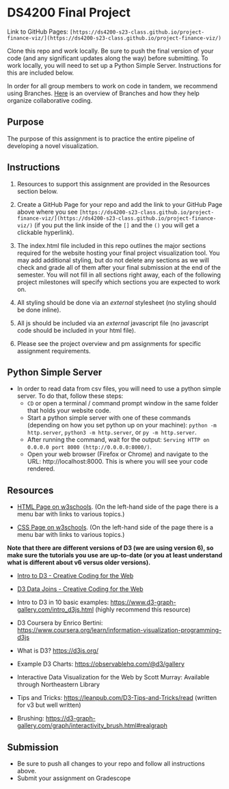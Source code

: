 # DS4200 Final Project

Link to GitHub Pages: `[https://ds4200-s23-class.github.io/project-finance-viz/](https://ds4200-s23-class.github.io/project-finance-viz/)`

Clone this repo and work locally. Be sure to push the final version of your code (and any significant updates along the way) before submitting. To work locally, you will need to set up a Python Simple Server. Instructions for this are included below.  

In order for all group members to work on code in tandem, we recommend using Branches. [Here](https://thenewstack.io/dont-mess-with-the-master-working-with-branches-in-git-and-github/) is an overview of Branches and how they help organize collaborative coding.   

## Purpose

The purpose of this assignment is to practice the entire pipeline of developing a novel visualization.   

## Instructions

1. Resources to support this assignment are provided in the Resources section below.  

1. Create a GitHub Page for your repo and add the link to your GitHub Page above where you see `[https://ds4200-s23-class.github.io/project-finance-viz/](https://ds4200-s23-class.github.io/project-finance-viz/)` (if you put the link inside of the `[]` and the `()` you will get a clickable hyperlink). 

1. The index.html file included in this repo outlines the major sections required for the website hosting your final project visualization tool. You may add additional styling, but do not delete any sections as we will check and grade all of them after your final submission at the end of the semester. You will not fill in all sections right away, each of the following project milestones will specify which sections you are expected to work on. 

1. All styling should be done via an *external* stylesheet (no styling should be done inline). 

1. All js should be included via an *external* javascript file (no javascript code should be included in your html file).   

1. Please see the project overview and pm assignments for specific assignment requirements. 

## Python Simple Server

- In order to read data from csv files, you will need to use a python simple server. To do that, follow these steps:
  - `CD` or open a terminal / command prompt window in the same folder that holds your website code.
  - Start a python simple server with one of these commands (depending on how you set python up on your machine): `python -m http.server`, `python3 -m http.server`, or `py -m http.server`. 
  - After running the command, wait for the output: `Serving HTTP on 0.0.0.0 port 8000 (http://0.0.0.0:8000/)`.
  - Open your web browser (Firefox or Chrome) and navigate to the URL: http://localhost:8000. This is where you will see your code rendered. 

## Resources 

* [HTML Page on w3schools](https://www.w3schools.com/html/default.asp). (On the left-hand side of the page there is a menu bar with links to various topics.) 

* [CSS Page on w3schools](https://www.w3schools.com/css/default.asp). (On the left-hand side of the page there is a menu bar with links to various topics.) 

**Note that there are different versions of D3 (we are using version 6), so make sure the tutorials you use are up-to-date (or you at least understand what is different about v6 versus older versions).**

* [Intro to D3 - Creative Coding for the Web](https://www.fluidencodings.com/teaching-materials/cc-for-the-web/v1/page.php?pid=svg)

* [D3 Data Joins - Creative Coding for the Web](https://www.fluidencodings.com/teaching-materials/cc-for-the-web/v1/page.php?pid=data-joins) 

* Intro to D3 in 10 basic examples: https://www.d3-graph-gallery.com/intro_d3js.html (highly recommend this resource)

* D3 Coursera by Enrico Bertini: https://www.coursera.org/learn/information-visualization-programming-d3js

* What is D3? https://d3js.org/

* Example D3 Charts: https://observablehq.com/@d3/gallery

* Interactive Data Visualization for the Web by Scott Murray: Available through Northeastern Library

* Tips and Tricks: https://leanpub.com/D3-Tips-and-Tricks/read (written for v3 but well written)

* Brushing: https://d3-graph-gallery.com/graph/interactivity_brush.html#realgraph 

## Submission

* Be sure to push all changes to your repo and follow all instructions above. 
* Submit your assignment on Gradescope  
